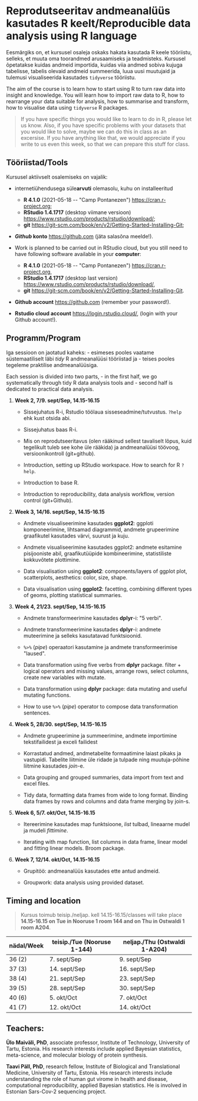 # Reprodutseeritav andmeanalüüs kasutades R keelt/Reproducible data analysis using R language

Eesmärgiks on, et kursusel osaleja oskaks hakata kasutada R keele tööriistu, selleks, et muuta oma toorandmed arusaamiseks ja teadmisteks. Kursusel õpetatakse kuidas andmeid importida, kuidas viia andmed sobiva kujuga tabelisse, tabelis olevaid andmeid summeerida, luua uusi muutujaid ja tulemusi visualiseerida kasutades `tidyverse` tööriistu.

The aim of the course is to learn how to start using R to turn raw data into insight and knowledge. You will learn how to import raw data to R, how to rearrange your data suitable for analysis, how to summarise and transform, how to visualise data using `tidyverse` R packages.

> If you have specific things you would like to learn to do in R, please let us know. Also, if you have specific problems with your datasets that you would like to solve, maybe we can do this in class as an excersise. If you have anything like that, we would appreciate if you write to us even this week, so that we can prepare this stuff for class.

## Tööriistad/Tools

Kursusel aktiivselt osalemiseks on vajalik:

- internetiühendusega süle**arvuti** olemasolu, kuhu on installeeritud
    - **R 4.1.0** (2021-05-18 -- "Camp Pontanezen") https://cran.r-project.org;      
    - **RStudio 1.4.1717** (desktop viimane versioon) https://www.rstudio.com/products/rstudio/download/;     
    - **git** https://git-scm.com/book/en/v2/Getting-Started-Installing-Git;     
- **_Github_ konto** https://github.com (jäta salasõna meelde!).


- Work is planned to be carried out in RStudio cloud, but you still need to have following software available in your **computer**:
    - **R 4.1.0** (2021-05-18 -- "Camp Pontanezen") https://cran.r-project.org, 
    - **RStudio 1.4.1717** (desktop last version) https://www.rstudio.com/products/rstudio/download/, 
    - **git** https://git-scm.com/book/en/v2/Getting-Started-Installing-Git.
- **Github account** https://github.com (remember your password!).
- **Rstudio cloud account** https://login.rstudio.cloud/, (login with your Github account!).

## Programm/Program

Iga sessioon on jaotatud kaheks:
    - esimeses pooles vaatame süstemaatiliselt läbi *tidy* R andmeanalüüsi tööriistad ja 
    - teises pooles tegeleme praktilise andmeanalüüsiga.

Each session is divided into two parts,
    - in the first half, we go systematically through tidy R data analysis tools and
    - second half is dedicated to practical data analysis.

1) **Week 2, 7/9. sept/Sep, 14.15-16.15**

    - Sissejuhatus R-i, Rstudio töölaua sisseseadmine/tutvustus. `?help` ehk kust otsida abi.
    - Sissejuhatus baas R-i.
    - Mis on reprodutseeritavus (olen rääkinud sellest tavaliselt lõpus, kuid tegelikult tuleb see kohe üle rääkida) ja andmeanalüüsi töövoog, versioonikontroll (git+github).
    

    - Introduction, setting up RStudio workspace. How to search for R `?help`.
    - Introduction to base R.
    - Introduction to reproducibility, data analysis workflow, version control (git+Github). 

2) **Week 3, 14/16. sept/Sep, 14.15-16.15**

    - Andmete visualiseerimine kasutades **ggplot2**: ggploti komponeerimine, lihtsamad diagrammid, andmete grupeerimine graafikutel kasutades värvi, suurust ja kuju.
    - Andmete visualiseerimine kasutades ggplot2: andmete esitamine pisijooniste abil, graafikutüüpide kombineerimine, statistiliste kokkuvõtete plottimine.
    
    - Data visualisation using **ggplot2**: components/layers of ggplot plot, scatterplots, aesthetics: color, size, shape.
    - Data visualisation using **ggplot2**: facetting, combining different types of geoms, plotting statistical summaries.

3) **Week 4, 21/23. sept/Sep, 14.15-16.15**

    - Andmete transformeerimine kasutades **dplyr**-i: "5 verbi".
    - Andmete transformeerimine kasutades **dplyr**-i: andmete muteerimine ja selleks kasutatavad funktsioonid.
    - `%>%` (*pipe*) operaatori kasutamine ja andmete transformeerimise "laused".


    - Data transformation using five verbs from **dplyr** package. filter + logical operators and missing values, arrange rows, select columns, create new variables with mutate.
    - Data transformation using **dplyr** package: data mutating and useful mutating functions.
    - How to use `%>%` (*pipe*) operator to compose data transformation sentences.

4) **Week 5, 28/30. sept/Sep, 14.15-16.15**

    - Andmete grupeerimine ja summeerimine, andmete importimine tekstifailidest ja exceli failidest
    - Korrastatud andmed, andmetabelite formaatimine laiast pikaks ja vastupidi. Tabelite liitmine üle ridade ja tulpade ning muutuja-põhine liitmine kasutades *join*-e. 


    - Data grouping and grouped summaries, data import from text and excel files.
    - Tidy data, formatting data frames from wide to long format. Binding data frames by rows and columns and data frame merging by join-s. 

5) **Week 6, 5/7. okt/Oct, 14.15-16.15**

    - Itereerimine kasutades map funktsioone, *list* tulbad, lineaarne mudel ja mudeli *fittimine*.
    
    - Iterating with map function, list columns in data frame, linear model and fitting linear models. Broom package.

6) **Week 7, 12/14. okt/Oct, 14.15-16.15**

    - Grupitöö: andmeanalüüs kasutades ette antud andmeid.
    
    - Groupwork: data analysis using provided dataset.

## Timing and location

> Kursus toimub teisip./neljap. kell 14.15-16.15/classes will take place **14.15-16.15 on Tue in Nooruse 1 room 144 and on Thu in Ostwaldi 1 room A204**.

nädal/Week | teisip./Tue (Nooruse 1-144) | neljap./Thu (Ostwaldi 1-A204)
-------| ------------- | --------- 
36 (2) | 7. sept/Sep   | 9. sept/Sep
37 (3) | 14. sept/Sep  | 16. sept/Sep
38 (4) | 21. sept/Sep  | 23. sept/Sep 
39 (5) | 28. sept/Sep  | 30. sept/Sep
40 (6) | 5. okt/Oct   | 7. okt/Oct
41 (7) | 12. okt/Oct   | 14. okt/Oct
    
## Teachers:

**Ülo Maiväli, PhD**, associate professor, Institute of Technology, University of Tartu, Estonia. His research interests include applied Bayesian statistics, meta-science, and molecular biology of protein synthesis.

**Taavi Päll, PhD**, research fellow, Institute of Biological and Translational Medicine, University of Tartu, Estonia. His research interests include understanding the role of human gut virome in health and disease, computational reproducibility, applied Bayesian statistics. He is involved in Estonian Sars-Cov-2 sequencing project.

